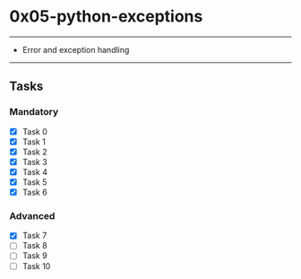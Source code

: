 # 0x05-python-exceptions

---
* Error and exception handling
---

## Tasks
### Mandatory
- [x] Task 0
- [x] Task 1
- [x] Task 2
- [x] Task 3
- [x] Task 4
- [x] Task 5
- [x] Task 6

### Advanced
- [x] Task 7
- [ ] Task 8
- [ ] Task 9
- [ ] Task 10
